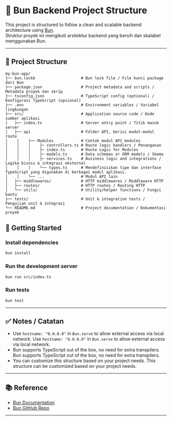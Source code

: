
# 🥖 Bun Backend Project Structure

This project is structured to follow a clean and scalable backend architecture using [Bun](https://bun.sh/).  
Struktur proyek ini mengikuti arsitektur backend yang bersih dan skalabel menggunakan Bun.

---

## 📁 Project Structure

```
my-bun-app/
├── bun.lockb                    # Bun lock file / File kunci package dari Bun
├── package.json                 # Project metadata and scripts / Metadata proyek dan skrip
├── tsconfig.json                # TypeScript config (optional) / Konfigurasi TypeScript (opsional)
├── .env                         # Environment variables / Variabel lingkungan
├── src/                         # Application source code / Kode sumber aplikasi
│   ├── index.ts                 # Server entry point / Titik masuk server
|   ├── api                      # Folder API, berisi modul-modul route
│    │    ├── Modules            # Contoh modul API modules
│    │    │    ├─ controllers.ts # Route logic handlers / Penanganan
│    │    │    ├─ index.ts       # Route Logic for Modules
│    │    │    ├─ models.ts      # Data schemas or ORM models / Skema
│    │    │    ├─ services.ts    # Business logic and integrations / Logika bisnis & integrasi eksternal
│    │    │    └── types.ts      # Mendefinisikan tipe dan interface TypeScript yang digunakan di berbagai modul aplikasi.
│    │    └── ...                # Modul API lain
│   ├── middlewares/             # HTTP middlewares / Middleware HTTP
│   ├── routes/                  # HTTP routes / Routing HTTP
│   └── utils/                   # Utility/helper functions / Fungsi bantu
├── tests/                       # Unit & integration tests / Pengujian unit & integrasi
└── README.md                    # Project documentation / Dokumentasi proyek
```

## 🚀 Getting Started

### Install dependencies

```bash
bun install
```

### Run the development server

```bash
bun run src/index.ts
```

### Run tests

```bash
bun test
```

---

## ✅ Notes / Catatan

- Use `hostname: "0.0.0.0"` in `Bun.serve` to allow external access via local network.
Use `hostname: "0.0.0.0"` in `Bun.serve` to allow external access via local network.
- Bun supports TypeScript out of the box, no need for extra transpilers.
Bun supports TypeScript out of the box, no need for extra transpilers.
- You can customize this structure based on your project needs.
This structure can be customized based on your project needs.

---

## 📚 Reference

- [Bun Documentation](https://bun.sh/docs)
- [Bun GitHub Repo](https://github.com/oven-sh/bun)

---